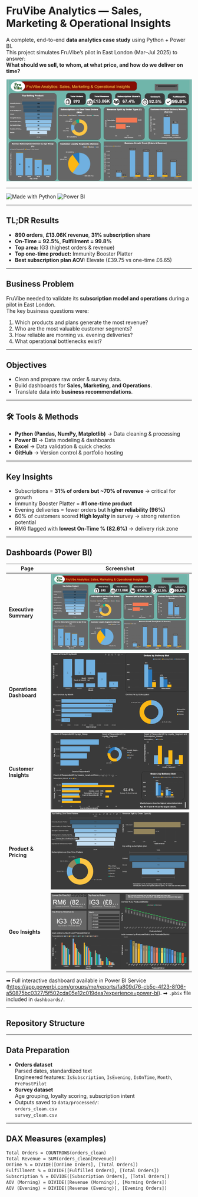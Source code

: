 # FruVibe Analytics — Sales, Marketing & Operational Insights  

A complete, end-to-end **data analytics case study** using Python + Power BI.  
This project simulates FruVibe’s pilot in East London (Mar–Jul 2025) to answer:  
**What should we sell, to whom, at what price, and how do we deliver on time?**

<p align="center">
  <img src="screenshots/executive_summary.png" alt="Executive Summary Dashboard" width="900">
</p>

---

![Made with Python](https://img.shields.io/badge/Made%20with-Python-blue)
![Power BI](https://img.shields.io/badge/Visualized%20in-Power%20BI-yellow)

---

##  TL;DR Results
- **890 orders**, **£13.06K revenue**, **31% subscription share**  
- **On-Time = 92.5%**, **Fulfillment = 99.8%**  
- **Top area:** IG3 (highest orders & revenue)  
- **Top one-time product:** Immunity Booster Platter  
- **Best subscription plan AOV:** Elevate (£39.75 vs one-time £6.65)  

---

##  Business Problem
FruVibe needed to validate its **subscription model and operations** during a pilot in East London.  
The key business questions were:
1. Which products and plans generate the most revenue?  
2. Who are the most valuable customer segments?  
3. How reliable are morning vs. evening deliveries?  
4. What operational bottlenecks exist?  

---

##  Objectives
- Clean and prepare raw order & survey data.  
- Build dashboards for **Sales, Marketing, and Operations**.  
- Translate data into **business recommendations**.  

---

## 🛠 Tools & Methods
- **Python (Pandas, NumPy, Matplotlib)** → Data cleaning & processing  
- **Power BI** → Data modeling & dashboards  
- **Excel** → Data validation & quick checks  
- **GitHub** → Version control & portfolio hosting  

---

##  Key Insights
- Subscriptions = **31% of orders but ~70% of revenue** → critical for growth  
- Immunity Booster Platter = **#1 one-time product**  
- Evening deliveries = fewer orders but **higher reliability (96%)**  
- 60% of customers scored **High loyalty** in survey → strong retention potential  
- RM6 flagged with **lowest On-Time % (82.6%)** → delivery risk zone  

---

##  Dashboards (Power BI)

| Page | Screenshot |
|------|------------|
| **Executive Summary** | ![Executive Summary Dashboard](screenshots/executive_summary.png) |
| **Operations Dashboard** | ![Operations Dashboard](screenshots/operations.png) |
| **Customer Insights** | ![Customer Insights Dashboard](screenshots/customer_insights.png) |
| **Product & Pricing** | ![Product & Pricing Dashboard](screenshots/product_pricing.png) |
| **Geo Insights** | ![Geo Insights Dashboard](screenshots/geo_insights.png) |

➡ Full interactive dashboard available in Power BI Service (https://app.powerbi.com/groups/me/reports/fa809d76-cb5c-4f23-8f06-a50875bc0327/5f502cda05e12c019dea?experience=power-bi).
➡ `.pbix` file included in `dashboards/`.

---

##  Repository Structure

---

##  Data Preparation
- **Orders dataset**  
   Parsed dates, standardized text  
   Engineered features: `IsSubscription`, `IsEvening`, `IsOnTime`, `Month`, `PrePostPilot`  
- **Survey dataset**  
   Age grouping, loyalty scoring, subscription intent  
- Outputs saved to `data/processed/`:  
   `orders_clean.csv`  
  `survey_clean.csv`  

---

##  DAX Measures (examples)
```DAX
Total Orders = COUNTROWS(orders_clean)
Total Revenue = SUM(orders_clean[Revenue])
OnTime % = DIVIDE([OnTime Orders], [Total Orders])
Fulfillment % = DIVIDE([Fulfilled Orders], [Total Orders])
Subscription % = DIVIDE([Subscription Orders], [Total Orders])
AOV (Morning) = DIVIDE([Revenue (Morning)], [Morning Orders])
AOV (Evening) = DIVIDE([Revenue (Evening)], [Evening Orders])
